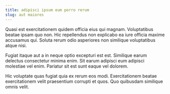 ```yaml
---
title: adipisci ipsum eum porro rerum
slug: aut maiores
---
```


Quasi est exercitationem quidem officia eius qui magnam. Voluptatibus beatae ipsam quo non. Hic repellendus non explicabo ea iure officia maxime accusamus qui. Soluta rerum odio asperiores non similique voluptatibus atque nisi.

Fugiat itaque aut a in neque optio excepturi est est. Similique earum delectus consectetur minima enim. Sit earum adipisci eum adipisci molestiae vel enim. Pariatur sit est sunt eaque vel dolorem.

Hic voluptate quas fugiat quia ex rerum eos modi. Exercitationem beatae exercitationem velit praesentium corrupti et quos. Quo quibusdam similique omnis velit.
